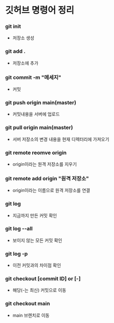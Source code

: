 # 깃허브 명령어 정리

### git init

- 저장소 생성

### git add .

- 저장소에 추가

### git commit -m "메세지"

- 커밋

### git push origin main(master)

- 커밋내용을 서버에 업로드

### git pull origin main(master)

- 서버 저장소의 변경 내용을 현재 디렉터리에 가져오기

### git remote reomve origin

- origin이라는 원격 저장소를 지우기

### git remote add origin "원격 저장소"

- origin이라는 이름으로 원격 저장소를 연결

### git log

- 지금까지 만든 커밋 확인

### git log --all

- 보이지 않는 모든 커밋 확인

### git log -p

- 이전 커밋과의 차이점 확인

### git checkout [commit ID] or [-]

- 해당(-는 최신) 커밋으로 이동

### git checkout main

- main 브렌치로 이동
